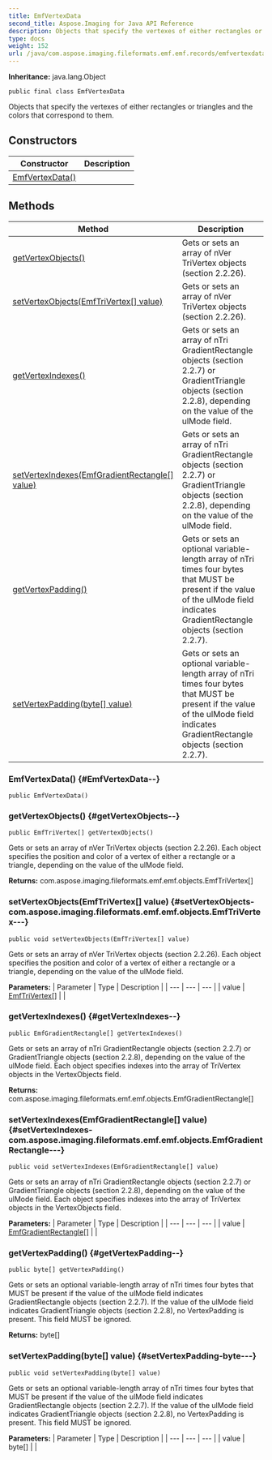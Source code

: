 ```yaml
---
title: EmfVertexData
second_title: Aspose.Imaging for Java API Reference
description: Objects that specify the vertexes of either rectangles or triangles and the colors that correspond to them.
type: docs
weight: 152
url: /java/com.aspose.imaging.fileformats.emf.emf.records/emfvertexdata/
---
```

**Inheritance:**
java.lang.Object
```
public final class EmfVertexData
```

Objects that specify the vertexes of either rectangles or triangles and the colors that correspond to them.
## Constructors

| Constructor | Description |
| --- | --- |
| [EmfVertexData()](#EmfVertexData--) |  |
## Methods

| Method | Description |
| --- | --- |
| [getVertexObjects()](#getVertexObjects--) | Gets or sets an array of nVer TriVertex objects (section 2.2.26). |
| [setVertexObjects(EmfTriVertex[] value)](#setVertexObjects-com.aspose.imaging.fileformats.emf.emf.objects.EmfTriVertex---) | Gets or sets an array of nVer TriVertex objects (section 2.2.26). |
| [getVertexIndexes()](#getVertexIndexes--) | Gets or sets an array of nTri GradientRectangle objects (section 2.2.7) or GradientTriangle objects (section 2.2.8), depending on the value of the ulMode field. |
| [setVertexIndexes(EmfGradientRectangle[] value)](#setVertexIndexes-com.aspose.imaging.fileformats.emf.emf.objects.EmfGradientRectangle---) | Gets or sets an array of nTri GradientRectangle objects (section 2.2.7) or GradientTriangle objects (section 2.2.8), depending on the value of the ulMode field. |
| [getVertexPadding()](#getVertexPadding--) | Gets or sets an optional variable-length array of nTri times four bytes that MUST be present if the value of the ulMode field indicates GradientRectangle objects (section 2.2.7). |
| [setVertexPadding(byte[] value)](#setVertexPadding-byte---) | Gets or sets an optional variable-length array of nTri times four bytes that MUST be present if the value of the ulMode field indicates GradientRectangle objects (section 2.2.7). |
### EmfVertexData() {#EmfVertexData--}
```
public EmfVertexData()
```


### getVertexObjects() {#getVertexObjects--}
```
public EmfTriVertex[] getVertexObjects()
```


Gets or sets an array of nVer TriVertex objects (section 2.2.26). Each object specifies the position and color of a vertex of either a rectangle or a triangle, depending on the value of the ulMode field.

**Returns:**
com.aspose.imaging.fileformats.emf.emf.objects.EmfTriVertex[]
### setVertexObjects(EmfTriVertex[] value) {#setVertexObjects-com.aspose.imaging.fileformats.emf.emf.objects.EmfTriVertex---}
```
public void setVertexObjects(EmfTriVertex[] value)
```


Gets or sets an array of nVer TriVertex objects (section 2.2.26). Each object specifies the position and color of a vertex of either a rectangle or a triangle, depending on the value of the ulMode field.

**Parameters:**
| Parameter | Type | Description |
| --- | --- | --- |
| value | [EmfTriVertex\[\]](../../com.aspose.imaging.fileformats.emf.emf.objects/emftrivertex) |  |

### getVertexIndexes() {#getVertexIndexes--}
```
public EmfGradientRectangle[] getVertexIndexes()
```


Gets or sets an array of nTri GradientRectangle objects (section 2.2.7) or GradientTriangle objects (section 2.2.8), depending on the value of the ulMode field. Each object specifies indexes into the array of TriVertex objects in the VertexObjects field.

**Returns:**
com.aspose.imaging.fileformats.emf.emf.objects.EmfGradientRectangle[]
### setVertexIndexes(EmfGradientRectangle[] value) {#setVertexIndexes-com.aspose.imaging.fileformats.emf.emf.objects.EmfGradientRectangle---}
```
public void setVertexIndexes(EmfGradientRectangle[] value)
```


Gets or sets an array of nTri GradientRectangle objects (section 2.2.7) or GradientTriangle objects (section 2.2.8), depending on the value of the ulMode field. Each object specifies indexes into the array of TriVertex objects in the VertexObjects field.

**Parameters:**
| Parameter | Type | Description |
| --- | --- | --- |
| value | [EmfGradientRectangle\[\]](../../com.aspose.imaging.fileformats.emf.emf.objects/emfgradientrectangle) |  |

### getVertexPadding() {#getVertexPadding--}
```
public byte[] getVertexPadding()
```


Gets or sets an optional variable-length array of nTri times four bytes that MUST be present if the value of the ulMode field indicates GradientRectangle objects (section 2.2.7). If the value of the ulMode field indicates GradientTriangle objects (section 2.2.8), no VertexPadding is present. This field MUST be ignored.

**Returns:**
byte[]
### setVertexPadding(byte[] value) {#setVertexPadding-byte---}
```
public void setVertexPadding(byte[] value)
```


Gets or sets an optional variable-length array of nTri times four bytes that MUST be present if the value of the ulMode field indicates GradientRectangle objects (section 2.2.7). If the value of the ulMode field indicates GradientTriangle objects (section 2.2.8), no VertexPadding is present. This field MUST be ignored.

**Parameters:**
| Parameter | Type | Description |
| --- | --- | --- |
| value | byte[] |  |

